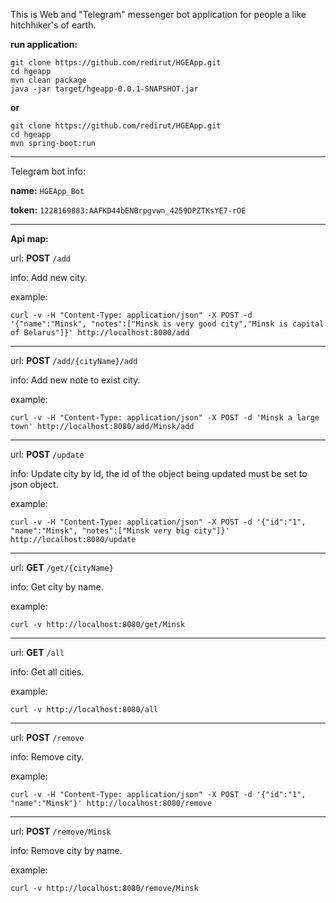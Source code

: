 This is Web and "Telegram" messenger bot application for people a like hitchhiker's of earth.

**run application:**

    git clone https://github.com/redirut/HGEApp.git
    cd hgeapp
    mvn clean package
    java -jar target/hgeapp-0.0.1-SNAPSHOT.jar

**or**

    git clone https://github.com/redirut/HGEApp.git
    cd hgeapp
    mvn spring-boot:run
---    
Telegram bot info:

**name:**
`HGEApp_Bot`
    
**token:**
`1228169883:AAFKD44bENBrpgvwn_4259DPZTKsYE7-rOE`


---
**Api map:**

url:
**POST**    `/add`         

info:
Add new city.

example:

    curl -v -H "Content-Type: application/json" -X POST -d '{"name":"Minsk", "notes":["Minsk is very good city","Minsk is capital of Belarus"]}' http://localhost:8080/add

---
url:
**POST**    `/add/{cityName}/add`         

info:
Add new note to exist city.

example:

    curl -v -H "Content-Type: application/json" -X POST -d 'Minsk a large town' http://localhost:8080/add/Minsk/add

---
url:
**POST**    `/update`         

info:
Update city by id, the id of the object being updated must be set to json object.

example:

    curl -v -H "Content-Type: application/json" -X POST -d '{"id":"1", "name":"Minsk", "notes":["Minsk very big city"]}' http://localhost:8080/update

---
url:
**GET**    `/get/{cityName}`        

info:
Get city by name.

example:

    curl -v http://localhost:8080/get/Minsk

---
url:
**GET**    `/all`         

info:
Get all cities.

example:

    curl -v http://localhost:8080/all

---
url:
**POST**    `/remove`         

info:
Remove city.

example:

    curl -v -H "Content-Type: application/json" -X POST -d '{"id":"1", "name":"Minsk"}' http://localhost:8080/remove

---
url:
**POST**    `/remove/Minsk`         

info:
Remove city by name.

example:

    curl -v http://localhost:8080/remove/Minsk
